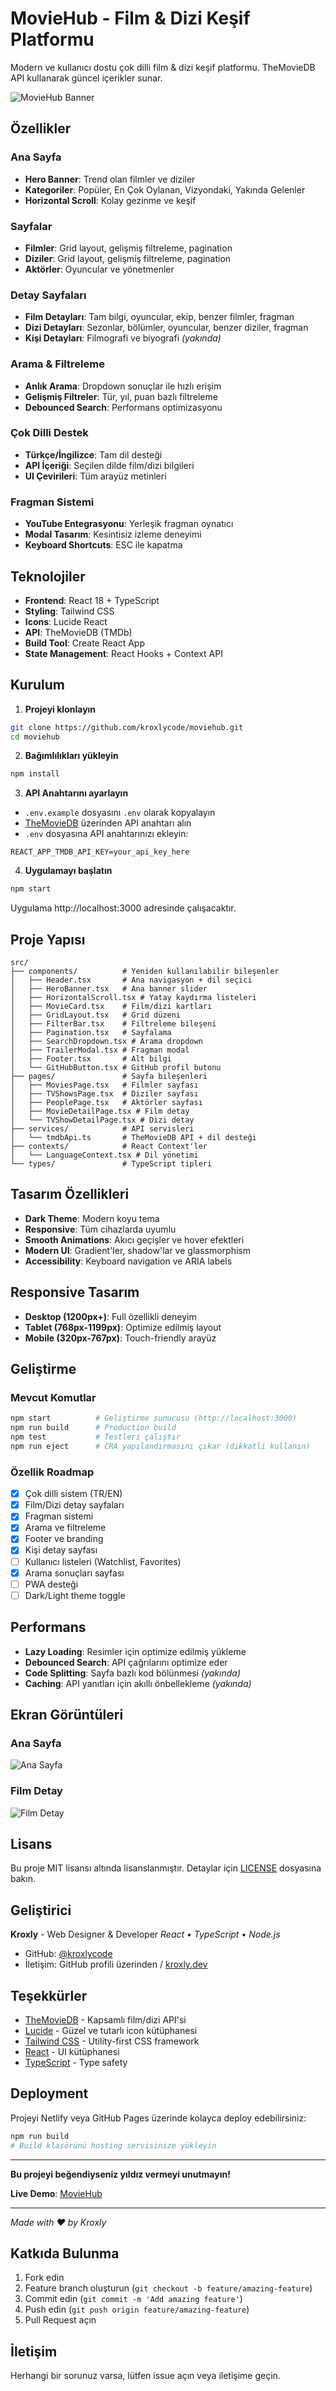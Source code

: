 # MovieHub - Film & Dizi Keşif Platformu

Modern ve kullanıcı dostu çok dilli film & dizi keşif platformu. TheMovieDB API kullanarak güncel içerikler sunar.

![MovieHub Banner](https://moviehub.kroxly.dev/placeholder-image.png)

## Özellikler

### Ana Sayfa
- **Hero Banner**: Trend olan filmler ve diziler
- **Kategoriler**: Popüler, En Çok Oylanan, Vizyondaki, Yakında Gelenler
- **Horizontal Scroll**: Kolay gezinme ve keşif

### Sayfalar
- **Filmler**: Grid layout, gelişmiş filtreleme, pagination
- **Diziler**: Grid layout, gelişmiş filtreleme, pagination  
- **Aktörler**: Oyuncular ve yönetmenler

### Detay Sayfaları
- **Film Detayları**: Tam bilgi, oyuncular, ekip, benzer filmler, fragman
- **Dizi Detayları**: Sezonlar, bölümler, oyuncular, benzer diziler, fragman
- **Kişi Detayları**: Filmografi ve biyografi *(yakında)*

### Arama & Filtreleme
- **Anlık Arama**: Dropdown sonuçlar ile hızlı erişim
- **Gelişmiş Filtreler**: Tür, yıl, puan bazlı filtreleme
- **Debounced Search**: Performans optimizasyonu

### Çok Dilli Destek
- **Türkçe/İngilizce**: Tam dil desteği
- **API İçeriği**: Seçilen dilde film/dizi bilgileri
- **UI Çevirileri**: Tüm arayüz metinleri

### Fragman Sistemi
- **YouTube Entegrasyonu**: Yerleşik fragman oynatıcı
- **Modal Tasarım**: Kesintisiz izleme deneyimi
- **Keyboard Shortcuts**: ESC ile kapatma

## Teknolojiler
- **Frontend**: React 18 + TypeScript
- **Styling**: Tailwind CSS
- **Icons**: Lucide React
- **API**: TheMovieDB (TMDb)
- **Build Tool**: Create React App
- **State Management**: React Hooks + Context API

## Kurulum

1. **Projeyi klonlayın**
```bash
git clone https://github.com/kroxlycode/moviehub.git
cd moviehub
```

2. **Bağımlılıkları yükleyin**
```bash
npm install
```

3. **API Anahtarını ayarlayın**
- `.env.example` dosyasını `.env` olarak kopyalayın
- [TheMovieDB](https://www.themoviedb.org/settings/api) üzerinden API anahtarı alın
- `.env` dosyasına API anahtarınızı ekleyin:
```env
REACT_APP_TMDB_API_KEY=your_api_key_here
```

4. **Uygulamayı başlatın**
```bash
npm start
```

Uygulama http://localhost:3000 adresinde çalışacaktır.

## Proje Yapısı

```
src/
├── components/          # Yeniden kullanılabilir bileşenler
│   ├── Header.tsx       # Ana navigasyon + dil seçici
│   ├── HeroBanner.tsx   # Ana banner slider
│   ├── HorizontalScroll.tsx # Yatay kaydırma listeleri
│   ├── MovieCard.tsx    # Film/dizi kartları
│   ├── GridLayout.tsx   # Grid düzeni
│   ├── FilterBar.tsx    # Filtreleme bileşeni
│   ├── Pagination.tsx   # Sayfalama
│   ├── SearchDropdown.tsx # Arama dropdown
│   ├── TrailerModal.tsx # Fragman modal
│   ├── Footer.tsx       # Alt bilgi
│   └── GitHubButton.tsx # GitHub profil butonu
├── pages/               # Sayfa bileşenleri
│   ├── MoviesPage.tsx   # Filmler sayfası
│   ├── TVShowsPage.tsx  # Diziler sayfası
│   ├── PeoplePage.tsx   # Aktörler sayfası
│   ├── MovieDetailPage.tsx # Film detay
│   └── TVShowDetailPage.tsx # Dizi detay
├── services/            # API servisleri
│   └── tmdbApi.ts       # TheMovieDB API + dil desteği
├── contexts/            # React Context'ler
│   └── LanguageContext.tsx # Dil yönetimi
└── types/               # TypeScript tipleri
```

## Tasarım Özellikleri

- **Dark Theme**: Modern koyu tema
- **Responsive**: Tüm cihazlarda uyumlu
- **Smooth Animations**: Akıcı geçişler ve hover efektleri
- **Modern UI**: Gradient'ler, shadow'lar ve glassmorphism
- **Accessibility**: Keyboard navigation ve ARIA labels

## Responsive Tasarım

- **Desktop (1200px+)**: Full özellikli deneyim
- **Tablet (768px-1199px)**: Optimize edilmiş layout
- **Mobile (320px-767px)**: Touch-friendly arayüz

## Geliştirme

### Mevcut Komutlar

```bash
npm start          # Geliştirme sunucusu (http://localhost:3000)
npm run build      # Production build
npm test           # Testleri çalıştır
npm run eject      # CRA yapılandırmasını çıkar (dikkatli kullanın)
```

### Özellik Roadmap

- [x] Çok dilli sistem (TR/EN)
- [x] Film/Dizi detay sayfaları
- [x] Fragman sistemi
- [x] Arama ve filtreleme
- [x] Footer ve branding
- [x] Kişi detay sayfası
- [ ] Kullanıcı listeleri (Watchlist, Favorites)
- [x] Arama sonuçları sayfası
- [ ] PWA desteği
- [ ] Dark/Light theme toggle

## Performans
- **Lazy Loading**: Resimler için optimize edilmiş yükleme
- **Debounced Search**: API çağrılarını optimize eder
- **Code Splitting**: Sayfa bazlı kod bölünmesi *(yakında)*
- **Caching**: API yanıtları için akıllı önbellekleme *(yakında)*

## Ekran Görüntüleri
### Ana Sayfa
![Ana Sayfa](https://i.hizliresim.com/95n6u6r.png)

### Film Detay
![Film Detay](https://i.hizliresim.com/l0v9qy1.png)

## Lisans

Bu proje MIT lisansı altında lisanslanmıştır. Detaylar için [LICENSE](LICENSE) dosyasına bakın.

## Geliştirici

**Kroxly** - Web Designer & Developer 
*React • TypeScript • Node.js*

- GitHub: [@kroxlycode](https://github.com/kroxlycode)
- İletişim: GitHub profili üzerinden / [kroxly.dev](https://kroxly.dev)

## Teşekkürler

- [TheMovieDB](https://www.themoviedb.org/) - Kapsamlı film/dizi API'si
- [Lucide](https://lucide.dev/) - Güzel ve tutarlı icon kütüphanesi
- [Tailwind CSS](https://tailwindcss.com/) - Utility-first CSS framework
- [React](https://reactjs.org/) - UI kütüphanesi
- [TypeScript](https://www.typescriptlang.org/) - Type safety

## Deployment

Projeyi Netlify veya GitHub Pages üzerinde kolayca deploy edebilirsiniz:

```bash
npm run build
# Build klasörünü hosting servisinize yükleyin
```

---

**Bu projeyi beğendiyseniz yıldız vermeyi unutmayın!**

**Live Demo**: [MovieHub](https://moviehub.kroxly.dev)

---

*Made with ❤️ by Kroxly*

## Katkıda Bulunma
1. Fork edin
2. Feature branch oluşturun (`git checkout -b feature/amazing-feature`)
3. Commit edin (`git commit -m 'Add amazing feature'`)
4. Push edin (`git push origin feature/amazing-feature`)
5. Pull Request açın

## İletişim
Herhangi bir sorunuz varsa, lütfen issue açın veya iletişime geçin.
